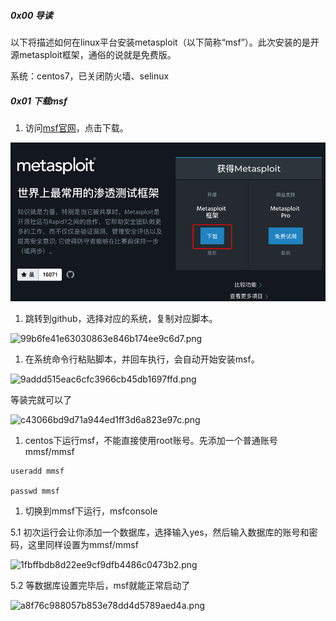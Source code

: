 ##### 0x00 导读

以下将描述如何在linux平台安装metasploit（以下简称“msf”）。此次安装的是开源metasploit框架，通俗的说就是免费版。

系统：centos7，已关闭防火墙、selinux

##### 0x01 下载msf

1. 访问[msf官网](https://www.metasploit.com/)，点击下载。

![](/assets/BCDFF35D-05F3-4E33-A0DD-86563F33CD48.png)

1. 跳转到github，选择对应的系统，复制对应脚本。

![99b6fe41e63030863e846b174ee9c6d7.png](evernotecid://49BEAE14-0D13-4E66-AE98-0F19E6E6BF15/appyinxiangcom/21771266/ENResource/p141)

1. 在系统命令行粘贴脚本，并回车执行，会自动开始安装msf。 

![9addd515eac6cfc3966cb45db1697ffd.png](evernotecid://49BEAE14-0D13-4E66-AE98-0F19E6E6BF15/appyinxiangcom/21771266/ENResource/p143)

等装完就可以了

![c43066bd9d71a944ed1ff3d6a823e97c.png](evernotecid://49BEAE14-0D13-4E66-AE98-0F19E6E6BF15/appyinxiangcom/21771266/ENResource/p145)

1. centos下运行msf，不能直接使用root账号。先添加一个普通账号 mmsf/mmsf 

```
useradd mmsf 

passwd mmsf
```

1. 切换到mmsf下运行，msfconsole 

5.1 初次运行会让你添加一个数据库，选择输入yes，然后输入数据库的账号和密码，这里同样设置为mmsf/mmsf

![1fbffbdb8d22ee9cf9dfb4486c0473b2.png](evernotecid://49BEAE14-0D13-4E66-AE98-0F19E6E6BF15/appyinxiangcom/21771266/ENResource/p148)

5.2 等数据库设置完毕后，msf就能正常启动了

![a8f76c988057b853e78dd4d5789aed4a.png](evernotecid://49BEAE14-0D13-4E66-AE98-0F19E6E6BF15/appyinxiangcom/21771266/ENResource/p150)

